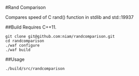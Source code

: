 #Rand Comparison

Compares speed of C rand() function in stdlib and std::19937


##Build
Requires C++11.

```
git clone git@github.com:niam/randcomparison.git
cd randcomparison
./waf configure
./waf build
```

##Usage
```
./build/src/randcomparison
```

